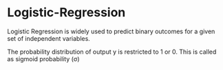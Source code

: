 # Logistic-Regression

Logistic Regression is widely used to predict binary outcomes
for a given set of independent variables.

The probability distribution of output y is restricted to 1 or 0. 
This is called as sigmoid probability (σ)
